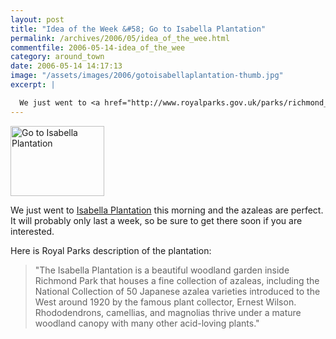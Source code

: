 ```yaml
---
layout: post
title: "Idea of the Week &#58; Go to Isabella Plantation"
permalink: /archives/2006/05/idea_of_the_wee.html
commentfile: 2006-05-14-idea_of_the_wee
category: around_town
date: 2006-05-14 14:17:13
image: "/assets/images/2006/gotoisabellaplantation-thumb.jpg"
excerpt: |

  We just went to <a href="http://www.royalparks.gov.uk/parks/richmond_park/">Isabella Plantation</a> this morning and the azaleas are perfect.  It will probably only last a week, so be sure to get there soon if you are interested.
---
```


<a href="/assets/images/2006/gotoisabellaplantation.jpg"><img src="/assets/images/2006/gotoisabellaplantation-thumb.jpg" width="150" height="112" alt="Go to Isabella Plantation" class="photo right" /></a>

We just went to [Isabella Plantation](http://www.royalparks.gov.uk/parks/richmond_park/) this morning and the azaleas are perfect. It will probably only last a week, so be sure to get there soon if you are interested.

Here is Royal Parks description of the plantation:

> "The Isabella Plantation is a beautiful woodland garden inside Richmond Park that houses a fine collection of azaleas, including the National Collection of 50 Japanese azalea varieties introduced to the West around 1920 by the famous plant collector, Ernest Wilson. Rhododendrons, camellias, and magnolias thrive under a mature woodland canopy with many other acid-loving plants."

